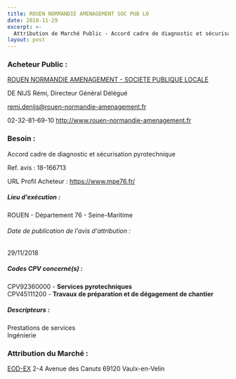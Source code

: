 ```yaml
---
title: ROUEN NORMANDIE AMENAGEMENT SOC PUB LO
date: 2018-11-29
excerpt: >-
  Attribution de Marché Public - Accord cadre de diagnostic et sécurisation pyrotechnique
layout: post
---
```


### Acheteur Public : 
<a href="/acheteur-34/siren-532582418"> ROUEN NORMANDIE AMENAGEMENT - SOCIETE PUBLIQUE LOCALE</a><br/>

DE NIJS Rémi, Directeur Général Délégué

remi.denijs@rouen-normandie-amenagement.fr

02-32-81-69-10
http://www.rouen-normandie-amenagement.fr
### Besoin :

Accord cadre de diagnostic et sécurisation pyrotechnique

Ref. avis : 18-166713

URL Profil Acheteur : https://www.mpe76.fr/

##### Lieu d'exécution :

ROUEN - Département 76 - Seine-Maritime

###### Date de publication de l'avis d'attribution : 
29/11/2018

##### Codes CPV concerné(s) :
CPV92360000 - **Services pyrotechniques** <br/>
CPV45111200 - **Travaux de préparation et de dégagement de chantier** <br/>

##### Descripteurs :
Prestations de services <br/>
Ingénierie <br/>

### Attribution du Marché :
<a href="/entreprise-264/siren-488147885"> EOD-EX</a>    2-4 Avenue des Canuts 69120 Vaulx-en-Velin <br/>
